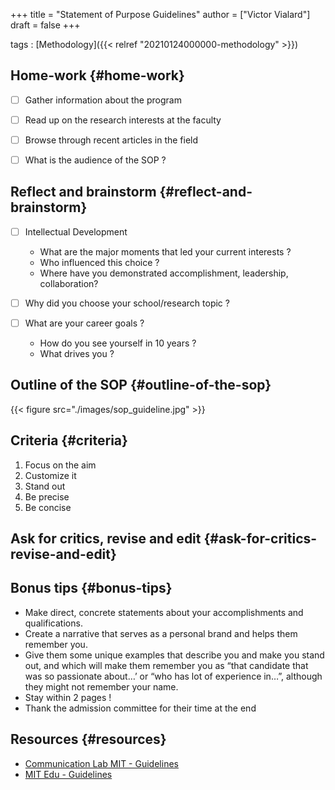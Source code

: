 +++
title = "Statement of Purpose Guidelines"
author = ["Victor Vialard"]
draft = false
+++

tags
: [Methodology]({{< relref "20210124000000-methodology" >}})

## Home-work {#home-work}

- [ ] Gather information about the program

- [ ] Read up on the research interests at the faculty

- [ ] Browse through recent articles in the field

- [ ] What is the audience of the SOP ?

## Reflect and brainstorm {#reflect-and-brainstorm}

- [ ] Intellectual Development

  - What are the major moments that led your current interests ?
  - Who influenced this choice ?
  - Where have you demonstrated accomplishment, leadership, collaboration?

- [ ] Why did you choose your school/research topic ?

- [ ] What are your career goals ?
  - How do you see yourself in 10 years ?
  - What drives you ?

## Outline of the SOP {#outline-of-the-sop}

{{< figure src="./images/sop_guideline.jpg" >}}

## Criteria {#criteria}

1.  Focus on the aim
2.  Customize it
3.  Stand out
4.  Be precise
5.  Be concise

## Ask for critics, revise and edit {#ask-for-critics-revise-and-edit}

## Bonus tips {#bonus-tips}

- Make direct, concrete statements about your accomplishments and qualifications.
- Create a narrative that serves as a personal brand and helps them remember you.
- Give them some unique examples that describe you and make you stand out, and which will make them remember you as “that candidate that was so passionate about…’ or “who has lot of experience in…”, although they might not remember your name.
- Stay within 2 pages !
- Thank the admission committee for their time at the end

## Resources {#resources}

- [Communication Lab MIT - Guidelines](https://mitcommlab.mit.edu/cee/commkit/statement-of-purpose/)
- [MIT Edu - Guidelines](https://web.mit.edu/msrp/myMSRP/docs/Statement%20of%20purpose%20guidelines.pdf)
